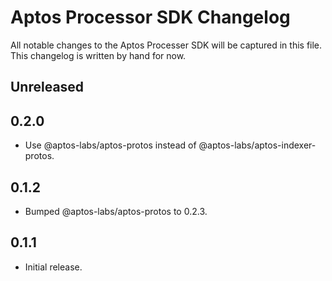 # Aptos Processor SDK Changelog

All notable changes to the Aptos Processer SDK will be captured in this file. This changelog is written by hand for now.

## Unreleased

## 0.2.0
- Use @aptos-labs/aptos-protos instead of @aptos-labs/aptos-indexer-protos.

## 0.1.2
- Bumped @aptos-labs/aptos-protos to 0.2.3.

## 0.1.1
- Initial release.
